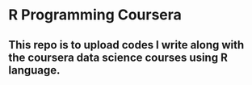 # R Programming Coursera
## This repo is to upload codes I write along with the coursera data science courses using R language.
